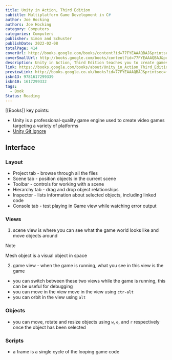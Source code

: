 ```yaml
---
title: Unity in Action, Third Edition
subtitle: Multiplatform Game Development in C#
author: Joe Hocking
authors: Joe Hocking
category: Computers
categories: Computers
publisher: Simon and Schuster
publishDate: 2022-02-08
totalPage: 414
coverUrl: http://books.google.com/books/content?id=77FYEAAAQBAJ&printsec=frontcover&img=1&zoom=1&edge=curl&source=gbs_api
coverSmallUrl: http://books.google.com/books/content?id=77FYEAAAQBAJ&printsec=frontcover&img=1&zoom=5&edge=curl&source=gbs_api
description: Unity in Action, Third Edition teaches you to create games with the Unity game platform. It's many 2D, 3D, and AR/VR game examples give you hands-on experience with Unity's workflow tools and state-of-the-art rendering engine. This fully updated third edition presents new coverage of Unity's XR toolkit and shows you how you can start building with virtual and augmented reality.
link: https://books.google.com/books/about/Unity_in_Action_Third_Edition.html?hl=&id=77FYEAAAQBAJ
previewLink: http://books.google.co.uk/books?id=77FYEAAAQBAJ&printsec=frontcover&dq=Unity+in+action&hl=&as_pt=BOOKS&cd=2&source=gbs_api
isbn13: 9781617299339
isbn10: 1617299332
tags:
  - Book
Status: Reading
---
```

[[Books]]
key points:
- Unity is a professional-quality game engine used to create video games targeting a variety of platforms
- [Unity Git Ignore](https://github.com/github/gitignore/blob/main/Unity.gitignore)
## Interface
### Layout
- Project tab - browse through all the files 
- Scene tab - position objects in the current scene
- Toolbar - controls for working with a scene
- Hierarchy tab - drag and drop object relationships
- Inspector - lists information about selected objects, including linked code
- Console tab - test playing in Game view while watching error output
### Views
1. scene view is where you can see what the game world looks like and move objects around
> [!note]
Mesh object is a visual object in space

2. game view - when the game is running, what you see in this view is the game
- you can switch between these two views while the game is running, this can be useful for debugging
- you can move in the view move in the view using `ctr-alt`
- you can orbit in the view using `alt`
### Objects
- you can move, rotate and resize objects using `w`, `e`, and `r` respectively once the object has been selected
### Scripts
- a frame is a single cycle of the looping game code